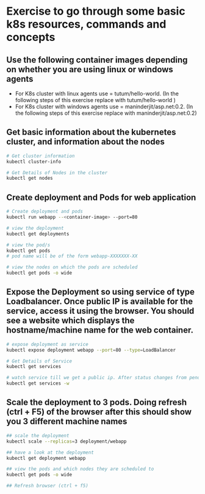 # Exercise to go through some basic k8s resources, commands and concepts

## Use the following container images depending on whether you are using linux or windows agents
* For K8s cluster with linux agents use <container-image> = tutum/hello-world. (In the following steps of this exercise replace <container-image> with tutum/hello-world )
* For K8s cluster with windows agents use <container-image> = maninderjit/asp.net:0.2. (In the following steps of this exercise replace <container-image> with maninderjit/asp.net:0.2)

## Get basic information about the kubernetes cluster, and information about the nodes
```sh
# Get cluster information
kubectl cluster-info

# Get Details of Nodes in the cluster
kubectl get nodes
```

## Create deployment and Pods for web application 
```sh
# Create deployment and pods
kubectl run webapp --<container-image> --port=80

# view the deployment
kubectl get deployments

# view the pod/s
kubectl get pods
# pod name will be of the form webapp-XXXXXXX-XX

# view the nodes on which the pods are scheduled
kubectl get pods -o wide
```

## Expose the Deployment so using service of type Loadbalancer. Once public IP is available for the service, access it using the browser. You should see a website which displays the hostname/machine name for the web container.
```sh
# expose deployment as service
kubectl expose deployment webapp --port=80 --type=LoadBalancer

# Get Details of Service
kubectl get services

# watch service till we get a public ip. After status changes from pending and you a public ip for the service, hit that public ip from the browser. You can terminate the watch on this command using ctrl + c
kubectl get services -w
```


## Scale the deployment to 3 pods. Doing refresh (ctrl + F5) of the browser after this should show you 3 different machine names
```sh
## scale the deployment
kubectl scale --replicas=3 deployment/webapp

## have a look at the deployment
kubectl get deployment webapp

## view the pods and which nodes they are scheduled to
kubectl get pods -o wide

## Refresh browser (ctrl + f5)
```

